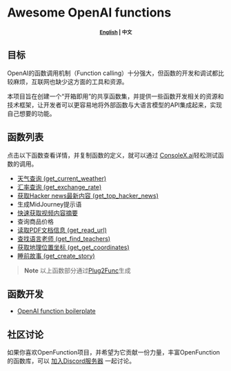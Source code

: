 # Awesome OpenAI functions

<p align="center"><small><b><a href="README-zh.md">English</a> | 中文</b></small></p>

## 目标

OpenAI的函数调用机制（Function calling）十分强大，但函数的开发和调试都比较麻烦，互联网也缺少这方面的工具和资源。

本项目旨在创建一个“开箱即用”的共享函数集，并提供一些函数开发相关的资源和技术框架，让开发者可以更容易地将外部函数与大语言模型的API集成起来，实现自己想要的功能。

## 函数列表

点击以下函数查看详情，并复制函数的定义，就可以通过 [ConsoleX.ai](https://console.evalsone.com/)轻松测试函数的调用。

* [天气查询 (get_current_weather)](info/get_current_weather.md)
* [汇率查询 (get_exchange_rate)](info/get_exchange_rate.md)
* [获取Hacker news最新内容 (get_top_hacker_news)](info/get_top_hacker_news.md)
* 生成MidJourney提示语
* [快速获取视频内容摘要](info/get_video_summary_transcribe.md)
* 查询商品价格
* [读取PDF文档信息 (get_read_url)](info/read_url.md)
* [查找语言老师 (get_find_teachers)](info/find_teachers.md)
* [获取地理位置坐标 (get_get_coordinates)](info/get_coordinates.md)
* [睡前故事 (get_create_story)](info/create_story.md)




> **Note**
> 以上函数部分通过[Plug2Func](https://consolex.ai/plugins)生成

## 函数开发
* [OpenAI function boilerplate](https://github.com/quentinzhang/OpenAI-function-boilerplate/tree/main)

## 社区讨论
如果你喜欢OpenFunction项目，并希望为它贡献一份力量，丰富OpenFunction的函数库，可以 [加入Discord服务器](https://discord.gg/JRcM2x4Rf) 一起讨论。